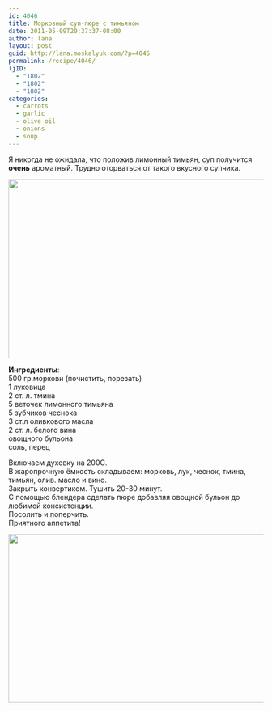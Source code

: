 ```yaml
---
id: 4046
title: Морковный суп-пюре с тимьяном
date: 2011-05-09T20:37:37-08:00
author: lana
layout: post
guid: http://lana.moskalyuk.com/?p=4046
permalink: /recipe/4046/
ljID:
  - "1802"
  - "1802"
  - "1802"
categories:
  - carrots
  - garlic
  - olive oil
  - onions
  - soup
---
```

Я никогда не ожидала, что положив лимонный тимьян, суп получится **очень** ароматный. Трудно оторваться от такого вкусного супчика.

<img loading="lazy" class="alignnone" title="carrot soup with thyme" src="http://farm4.static.flickr.com/3154/5705357557_4205724819_z.jpg" alt="" width="640" height="354" /> 

**Ингредиенты**:  
500 гр.моркови (почистить, порезать)  
1 луковица  
2 ст. л. тмина  
5 веточек лимонного тимьяна  
5 зубчиков чеснока  
3 ст.л оливкового масла  
2 ст. л. белого вина  
овощного бульона  
соль, перец

Включаем духовку на 200С.  
В жаропрочную ёмкость складываем: морковь, лук, чеснок, тмина, тимьян, олив. масло и вино.  
Закрыть конвертиком. Тушить 20-30 минут.  
С помощью блендера сделать пюре добавляя овощной бульон до любимой консистенции.  
Посолить и поперчить.  
Приятного аппетита!

<img loading="lazy" class="alignnone" title="carrot soup with thyme" src="http://farm3.static.flickr.com/2356/5705936882_89aec4f278_z.jpg" alt="" width="640" height="333" />